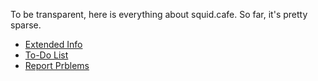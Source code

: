To be transparent, here is everything about squid.cafe. So far, it's pretty sparse.

* [Extended Info](https://github.com/chigh/squid_cafe/blob/master/ExtendedInfo.md)
* [To-Do List](https://github.com/chigh/squid_cafe/blob/master/To-Do.md)
* [Report Prblems](https://github.com/chigh/squid_cafe/issues)

